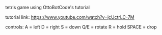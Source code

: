 tetris game using OttoBotCode's tutorial

tutorial link: https://www.youtube.com/watch?v=jcUctrLC-7M

controls:
A = left
D = right
S = down
Q/E = rotate
R = hold
SPACE = drop
